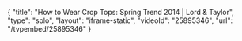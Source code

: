 {
    "title": "How to Wear Crop Tops: Spring Trend 2014 | Lord & Taylor",
    "type": "solo",
    "layout": "iframe-static",
    "videoId": "25895346",
    "url": "\/tvpembed\/25895346"
}